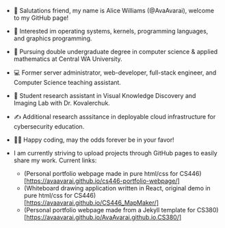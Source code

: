 - 👋 Salutations friend, my name is Alice Williams (@AvaAvarai), welcome to my GitHub page!
- 👀 Interested im operating systems, kernels, programming languages, and graphics programming.
- 🌱 Pursuing double undergraduate degree in computer science & applied mathematics at Central WA University.
- :computer: Former server administrator, web-developer, full-stack engineer, and Computer Science teaching assistant.
- :microscope: Student research assistant in Visual Knowledge Discovery and Imaging Lab with Dr. Kovalerchuk.
- :writing_hand: Additional research asssitance in deployable cloud infrastructure for cybersecurity education.
- :woman_technologist: Happy coding, may the odds forever be in your favor!

- I am currently striving to upload projects through GitHub pages to easily share my work. Current links:  
    + (Personal portfolio webpage made in pure html/css for CS446)[https://avaavarai.github.io/cs446-portfolio-webpage/]  
    + (Whiteboard drawing application written in React, original demo in pure html/css for CS446)[https://avaavarai.github.io/CS446_MapMaker/]
    + (Personal portfolio webpage made from a Jekyll template for CS380)[https://avaavarai.github.io/AvaAvarai.github.io.CS380/]
